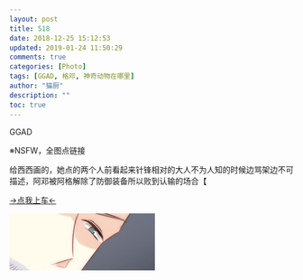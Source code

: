 ```yaml
---
layout: post
title: 518
date: 2018-12-25 15:12:53
updated: 2019-01-24 11:50:29
comments: true
categories: [Photo]
tags: [GGAD, 格邓, 神奇动物在哪里]
author: "猫厨"
description: ""
toc: true
---
```


<p>GGAD</p> 
<p>※NSFW，全图点链接</p> 
<p>给西西画的，她点的两个人前看起来针锋相对的大人不为人知的时候边骂架边不可描述，阿邓被阿格解除了防御装备所以败到认输的场合【</p> 
<p><a rel="nofollow" href="https://telegra.ph/file/16c7cde937058e372468a.jpg" target="_blank"  >→点我上车←</a></p>

![](https://raw.githubusercontent.com/alicewish/meowchain247/master/img_cVZNdzJtQk9JV2RrWUxrQlAzQ1QvMHBSZ2RsRXJYR0ZXOWVmajVGb3FrUjJxd3M4N2hJakNRPT0.png)